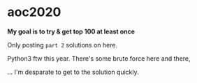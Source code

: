 # aoc2020

**My goal is to try & get top 100 at least once**

Only posting `part 2` solutions on here.

Python3 ftw this year. There's some brute force here and there, 

... I'm desparate to get to the solution quickly.
